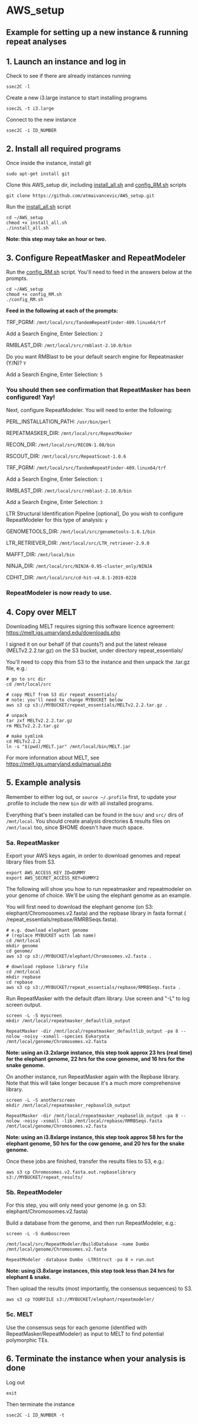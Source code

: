 # AWS_setup

## Example for setting up a new instance & running repeat analyses

## 1. Launch an instance and log in

Check to see if there are already instances running

```
ssec2C -l
```

Create a new i3.large instance to start installing programs

```
ssec2L -t i3.large
```

Connect to the new instance

```
ssec2C -i ID_NUMBER
```

## 2. Install all required programs

Once inside the instance, install git

```
sudo apt-get install git
```

Clone this AWS_setup dir, including [install_all.sh](install_all.sh) and [config_RM.sh](config_RM.sh) scripts

```
git clone https://github.com/atmaivancevic/AWS_setup.git
```

Run the [install_all.sh](install_all.sh) script

```
cd ~/AWS_setup
chmod +x install_all.sh 
./install_all.sh 
```

**Note: this step may take an hour or two.**

## 3. Configure RepeatMasker and RepeatModeler

Run the [config_RM.sh](config_RM.sh) script. You'll need to feed in the answers below at the prompts. 

```
cd ~/AWS_setup
chmod +x config_RM.sh 
./config_RM.sh 
```

**Feed in the following at each of the prompts:**

TRF_PGRM: `/mnt/local/src/TandemRepeatFinder-409.linux64/trf`

Add a Search Engine, Enter Selection: `2`

RMBLAST_DIR: `/mnt/local/src/rmblast-2.10.0/bin`

Do you want RMBlast to be your default search engine for Repeatmasker (Y/N)? `Y`

Add a Search Engine, Enter Selection: `5`

### You should then see confirmation that RepeatMasker has been configured! Yay!

Next, configure RepeatModeler. You will need to enter the following:

PERL_INSTALLATION_PATH: `/usr/bin/perl`

REPEATMASKER_DIR: `/mnt/local/src/RepeatMasker`

RECON_DIR: `/mnt/local/src/RECON-1.08/bin`

RSCOUT_DIR: `/mnt/local/src/RepeatScout-1.0.6`

TRF_PGRM: `/mnt/local/src/TandemRepeatFinder-409.linux64/trf`

Add a Search Engine, Enter Selection: `1`

RMBLAST_DIR: `/mnt/local/src/rmblast-2.10.0/bin`

Add a Search Engine, Enter Selection: `3`

LTR Structural Identification Pipeline [optional], Do you wish to configure RepeatModeler for this type of analysis: `y`

GENOMETOOLS_DIR: `/mnt/local/src/genometools-1.6.1/bin`

LTR_RETRIEVER_DIR: `/mnt/local/src/LTR_retriever-2.9.0`

MAFFT_DIR: `/mnt/local/bin`

NINJA_DIR: `/mnt/local/src/NINJA-0.95-cluster_only/NINJA`

CDHIT_DIR: `/mnt/local/src/cd-hit-v4.8.1-2019-0228`

### RepeatModeler is now ready to use.

## 4. Copy over MELT

Downloading MELT requires signing this software licence agreement: https://melt.igs.umaryland.edu/downloads.php

I signed it on our behalf (if that counts?) and put the latest release (MELTv2.2.2.tar.gz) on the S3 bucket, under directory repeat_essentials/ 

You'll need to copy this from S3 to the instance and then unpack the .tar.gz file, e.g.:

```
# go to src dir
cd /mnt/local/src

# copy MELT from S3 dir repeat_essentials/
# note: you'll need to change MYBUCKET below
aws s3 cp s3://MYBUCKET/repeat_essentials/MELTv2.2.2.tar.gz .

# unpack
tar zxf MELTv2.2.2.tar.gz
rm MELTv2.2.2.tar.gz

# make symlink
cd MELTv2.2.2
ln -s "$(pwd)/MELT.jar" /mnt/local/bin/MELT.jar
```

For more information about MELT, see https://melt.igs.umaryland.edu/manual.php

## 5. Example analysis

Remember to either log out, or `source ~/.profile` first, to update your .profile to include the new `bin` dir with all installed programs. 

Everything that's been installed can be found in the `bin/` and `src/` dirs of `/mnt/local`. You should create analysis directories & results files on `/mnt/local` too, since $HOME doesn't have much space. 

### 5a. RepeatMasker

Export your AWS keys again, in order to download genomes and repeat library files from S3.
```
export AWS_ACCESS_KEY_ID=DUMMY
export AWS_SECRET_ACCESS_KEY=DUMMY2
```

The following will show you how to run repeatmasker and repeatmodeler on your genome of choice. We'll be using the elephant genome as an example.

You will first need to download the elephant genome (on S3: elephant/Chromosomes.v2.fasta) and the repbase library in fasta format ( /repeat_essentials/repbase/RMRBSeqs.fasta). 

```
# e.g. download elephant genome
# (replace MYBUCKET with lab name)
cd /mnt/local
mkdir genome
cd genome/
aws s3 cp s3://MYBUCKET/elephant/Chromosomes.v2.fasta .

# download repbase library file
cd /mnt/local
mkdir repbase
cd repbase
aws s3 cp s3://MYBUCKET/repeat_essentials/repbase/RMRBSeqs.fasta .
``` 

Run RepeatMasker with the default dfam library. Use screen and "-L" to log screen output. 
```
screen -L -S myscreen
mkdir /mnt/local/repeatmasker_defaultlib_output

RepeatMasker -dir /mnt/local/repeatmasker_defaultlib_output -pa 8 --nolow -noisy -xsmall -species Eukaryota /mnt/local/genome/Chromosomes.v2.fasta
```

**Note: using an i3.2xlarge instance, this step took approx 23 hrs (real time) for the elephant genome, 22 hrs for the cow genome, and 16 hrs for the snake genome.**

On another instance, run RepeatMasker again with the Repbase library. Note that this will take longer because it's a much more comprehensive  library. 
```
screen -L -S anotherscreen
mkdir /mnt/local/repeatmasker_repbaselib_output

RepeatMasker -dir /mnt/local/repeatmasker_repbaselib_output -pa 8 --nolow -noisy -xsmall -lib /mnt/local/repbase/RMRBSeqs.fasta /mnt/local/genome/Chromosomes.v2.fasta
```

**Note: using an i3.8xlarge instance, this step took approx 58 hrs for the elephant genome, 50 hrs for the cow genome, and 20 hrs for the snake genome.**

Once these jobs are finished, transfer the results files to S3, e.g.:
```
aws s3 cp Chromosomes.v2.fasta.out.repbaselibrary s3://MYBUCKET/repeat_results/
```

### 5b. RepeatModeler

For this step, you will only need your genome (e.g. on S3: elephant/Chromosomes.v2.fasta)

Build a database from the genome, and then run RepeatModeler, e.g.:
```
screen -L -S dumboscreen

/mnt/local/src/RepeatModeler/BuildDatabase -name Dumbo /mnt/local/genome/Chromosomes.v2.fasta

RepeatModeler -database Dumbo -LTRStruct -pa 8 > run.out
```

**Note: using i3.8xlarge instances, this step took less than 24 hrs for elephant & snake.**

Then upload the results (most importantly, the consensus sequences) to S3.
```
aws s3 cp YOURFILE s3://MYBUCKET/elephant/repeatmodeler/
```

### 5c. MELT

Use the consensus seqs for each genome (identified with RepeatMasker/RepeatModeler) as input to MELT to find potential polymorphic TEs. 

## 6. Terminate the instance when your analysis is done

Log out

```
exit
```

Then terminate the instance

```
ssec2C -i ID_NUMBER -t
```





